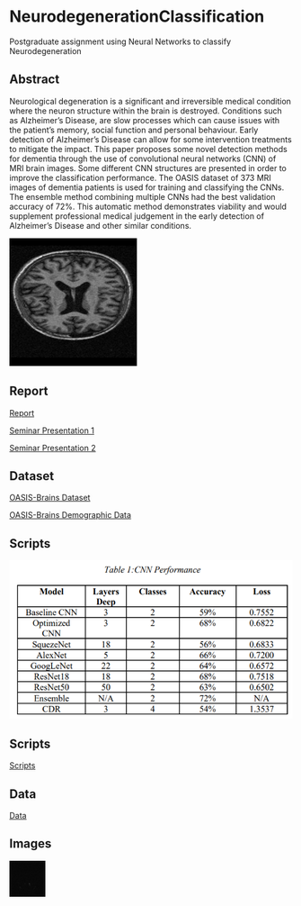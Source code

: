 # NeurodegenerationClassification
Postgraduate assignment using Neural Networks to classify Neurodegeneration 

## Abstract
Neurological degeneration is a significant and irreversible medical condition where the neuron structure within the brain is destroyed. Conditions such as Alzheimer’s Disease, are slow processes which can cause issues with the patient’s memory, social function and personal behaviour. Early detection of Alzheimer’s Disease can allow for some intervention treatments to mitigate the impact. This paper proposes some novel detection methods for dementia through the use of convolutional neural networks (CNN) of MRI brain images. Some different CNN structures are presented in order to improve the classification performance. The OASIS dataset of 373 MRI images of dementia patients is used for training and classifying the CNNs. The ensemble method combining multiple CNNs had the best validation accuracy of 72%. This automatic method demonstrates viability and would supplement professional medical judgement in the early detection of Alzheimer’s Disease and other similar conditions. 

![Brain CrossSection](/Assets/Brain.bmp)

## Report
[Report](/Assets/Report.pdf)

[Seminar Presentation 1](/Assets/Seminar1.pdf)

[Seminar Presentation 2](/Assets/Seminar2.pdf)

## Dataset
[OASIS-Brains Dataset](https://www.oasis-brains.org/)

[OASIS-Brains Demographic Data](/Data/oasis_longitudinal_demographics.csv)

## Scripts
![Results](/Assets/Results.png)

## Scripts
[Scripts](/Scripts)

## Data
[Data](/Data)

## Images
![Brain GIF](/Assets/brainslivegif.gif)
